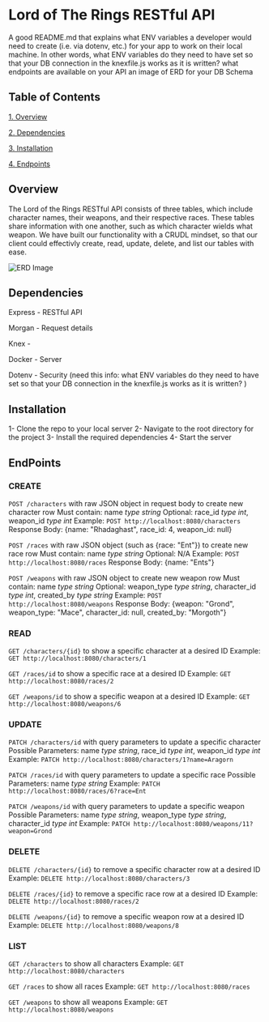 # Lord of The Rings RESTful API

A good README.md that explains
what ENV variables a developer would need to create (i.e. via dotenv, etc.) for your app to work on their local machine.
In other words, what ENV variables do they need to have set so that your DB connection in the knexfile.js works as it is written?
what endpoints are available on your API
an image of ERD for your DB Schema

## Table of Contents

[1. Overview](#overview)

[2. Dependencies](#dependencies)

[3. Installation](#installation)

[4. Endpoints](#endpoints)


## Overview

The Lord of the Rings RESTful API consists of three tables, which include character names, their weapons, and their respective races. These tables share information with one another, such as which character wields what weapon. We have built our functionality with a CRUDL mindset, so that our client could effectivly create, read, update, delete, and list our tables with ease.   

![ERD Image](./erd.png)

## Dependencies 

Express - RESTful API

Morgan  - Request details

Knex    - 

Docker  - Server

Dotenv - Security (need this info:
what ENV variables do they need to have set so that your DB connection in the knexfile.js works as it is written?
)

## Installation

1- Clone the repo to your local server
2- Navigate to the root directory for the project 
3- Install the required dependencies
4- Start the server


## EndPoints

### CREATE

`POST /characters` with raw JSON object in request body to create new character row
Must contain: name *type string*
Optional: race_id *type int*, weapon_id *type int*
Example: `POST http://localhost:8080/characters` Response Body: {name: "Rhadaghast", race_id: 4, weapon_id: null}

`POST /races` with raw JSON object (such as {race: "Ent"}) to create new race row
Must contain: name *type string*
Optional: N/A
Example: `POST http://localhost:8080/races` Response Body: {name: "Ents"}

`POST /weapons` with raw JSON object to create new weapon row
Must contain: name *type string*
Optional: weapon_type *type string*, character_id *type int*, created_by *type string*
Example: `POST http://localhost:8080/weapons` Response Body: {weapon: "Grond", weapon_type: "Mace", character_id: null, created_by: "Morgoth"}


### READ

`GET /characters/{id}` to show a specific character at a desired ID
Example: `GET http://localhost:8080/characters/1`

`GET /races/id` to show a specific race at a desired ID
Example: `GET http://localhost:8080/races/2`

`GET /weapons/id` to show a specific weapon at a desired ID
Example: `GET http://localhost:8080/weapons/6`


### UPDATE

`PATCH /characters/id` with query parameters to update a specific character
Possible Parameters: name *type string*, race_id *type int*, weapon_id *type int*
Example: `PATCH http://localhost:8080/characters/1?name=Aragorn`

`PATCH /races/id` with query parameters to update a specific race
Possible Parameters: name *type string*
Example: `PATCH http://localhost:8080/races/6?race=Ent`

`PATCH /weapons/id` with query parameters to update a specific weapon
Possible Parameters: name *type string*, weapon_type *type string*, character_id *type int*
Example: `PATCH http://localhost:8080/weapons/11?weapon=Grond`


### DELETE

`DELETE /characters/{id}` to remove a specific character row at a desired ID
Example: `DELETE http://localhost:8080/characters/3`

`DELETE /races/{id}` to remove a specific race row at a desired ID
Example: `DELETE http://localhost:8080/races/2`

`DELETE /weapons/{id}` to remove a specific weapon row at a desired ID
Example: `DELETE http://localhost:8080/weapons/8`


### LIST

`GET /characters` to show all characters
Example: `GET http://localhost:8080/characters`

`GET /races` to show all races
Example: `GET http://localhost:8080/races`

`GET /weapons` to show all weapons
Example: `GET http://localhost:8080/weapons`




